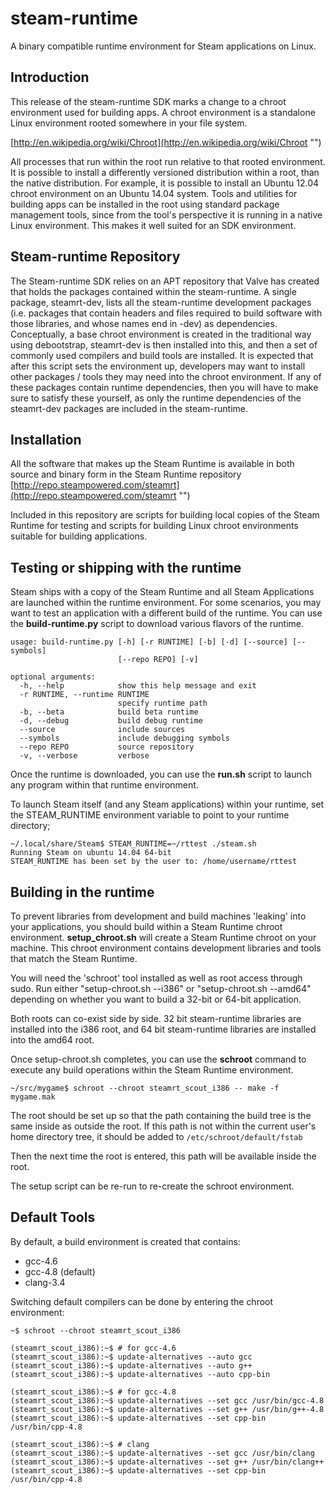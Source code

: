 steam-runtime
=============

A binary compatible runtime environment for Steam applications on Linux.

Introduction
------------

This release of the steam-runtime SDK marks a change to a chroot environment used for building apps. A chroot environment is a standalone Linux environment rooted somewhere in your file system.

[http://en.wikipedia.org/wiki/Chroot](http://en.wikipedia.org/wiki/Chroot "")

All processes that run within the root run relative to that rooted environment. It is possible to install a differently versioned distribution within a root, than the native distribution. For example, it is possible to install an Ubuntu 12.04 chroot environment on an Ubuntu 14.04 system. Tools and utilities for building apps can be installed in the root using standard package management tools, since from the tool's perspective it is running in a native Linux environment. This makes it well suited for an SDK environment.

Steam-runtime Repository
------------------------

The Steam-runtime SDK relies on an APT repository that Valve has created that holds the packages contained within the steam-runtime. A single package, steamrt-dev, lists all the steam-runtime development packages (i.e. packages that contain headers and files required to build software with those libraries, and whose names end in -dev) as dependencies. Conceptually, a base chroot environment is created in the traditional way using debootstrap, steamrt-dev is then installed into this, and then a set of commonly used compilers and build tools are installed. It is expected that after this script sets the environment up, developers may want to install other packages / tools they may need into the chroot environment.
If any of these packages contain runtime dependencies, then you will have to make sure to satisfy these yourself, as only the runtime dependencies of the steamrt-dev packages are included in the steam-runtime. 

Installation
------------
All the software that makes up the Steam Runtime is available in both source and binary form in the Steam Runtime repository [http://repo.steampowered.com/steamrt](http://repo.steampowered.com/steamrt "")

Included in this repository are scripts for building local copies of the Steam Runtime for testing and scripts for building Linux chroot environments suitable for building applications.

Testing or shipping with the runtime
------------------------------------

Steam ships with a copy of the Steam Runtime and all Steam Applications are launched within the runtime environment. For some scenarios, you may want to test an application with a different build of the runtime. You can use the **build-runtime.py** script to download various flavors of the runtime.

    usage: build-runtime.py [-h] [-r RUNTIME] [-b] [-d] [--source] [--symbols]
                            [--repo REPO] [-v]
    
    optional arguments:
      -h, --help            show this help message and exit
      -r RUNTIME, --runtime RUNTIME
                            specify runtime path
      -b, --beta            build beta runtime
      -d, --debug           build debug runtime
      --source              include sources
      --symbols             include debugging symbols
      --repo REPO           source repository
      -v, --verbose         verbose
    
Once the runtime is downloaded, you can use the **run.sh** script to launch any program within that runtime environment. 

To launch Steam itself (and any Steam applications) within your runtime, set the STEAM_RUNTIME environment variable to point to your runtime directory;

    ~/.local/share/Steam$ STEAM_RUNTIME=~/rttest ./steam.sh
    Running Steam on ubuntu 14.04 64-bit 
    STEAM_RUNTIME has been set by the user to: /home/username/rttest
    

Building in the runtime
-----------------------

To prevent libraries from development and build machines 'leaking' into your applications, you should build within a Steam Runtime chroot environment. **setup_chroot.sh** will create a Steam Runtime chroot on your machine. This chroot environment contains development libraries and tools that match the Steam Runtime.

You will need the 'schroot' tool installed as well as root access through sudo. Run either "setup-chroot.sh --i386" or "setup-chroot.sh --amd64" depending on whether you want to build a 32-bit or 64-bit application.

Both roots can co-exist side by side. 32 bit steam-runtime libraries are installed into the i386 root, and 64 bit steam-runtime libraries are installed into the amd64 root. 

Once setup-chroot.sh completes, you can use the **schroot** command to execute any build operations within the Steam Runtime environment.

    ~/src/mygame$ schroot --chroot steamrt_scout_i386 -- make -f mygame.mak

The root should be set up so that the path containing the build tree is the same inside as outside the root. If this path is not within the current user's home directory tree, it should be added to `/etc/schroot/default/fstab`

Then the next time the root is entered, this path will be available inside the root.

The setup script can be re-run to re-create the schroot environment.

Default Tools
-------------

By default, a build environment is created that contains:

* gcc-4.6 
* gcc-4.8 (default)
* clang-3.4

Switching default compilers can be done by entering the chroot environment:

    ~$ schroot --chroot steamrt_scout_i386
    
    (steamrt_scout_i386):~$ # for gcc-4.6    
    (steamrt_scout_i386):~$ update-alternatives --auto gcc
    (steamrt_scout_i386):~$ update-alternatives --auto g++
    (steamrt_scout_i386):~$ update-alternatives --auto cpp-bin
    
    (steamrt_scout_i386):~$ # for gcc-4.8
    (steamrt_scout_i386):~$ update-alternatives --set gcc /usr/bin/gcc-4.8
    (steamrt_scout_i386):~$ update-alternatives --set g++ /usr/bin/g++-4.8
    (steamrt_scout_i386):~$ update-alternatives --set cpp-bin /usr/bin/cpp-4.8
    
    (steamrt_scout_i386):~$ # clang
    (steamrt_scout_i386):~$ update-alternatives --set gcc /usr/bin/clang
    (steamrt_scout_i386):~$ update-alternatives --set g++ /usr/bin/clang++
    (steamrt_scout_i386):~$ update-alternatives --set cpp-bin /usr/bin/cpp-4.8
    

